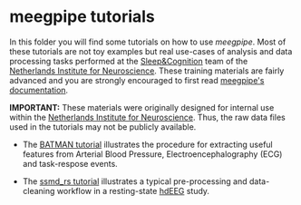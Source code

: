 meegpipe tutorials
========

In this folder you will find some tutorials on how to use _meegpipe_. Most
of these tutorials are not toy examples but real use-cases of analysis and data
processing tasks performed at the [Sleep&Cognition][sc] team of the
[Netherlands Institute for Neuroscience][nin]. These training
materials are fairly advanced and you are strongly encouraged to first read
[meegpipe's documentation][meegpipe-api].

__IMPORTANT:__ These materials were originally designed for internal use within
the [Netherlands Institute for Neuroscience][nin]. Thus, the raw data files used
in the tutorials may not be publicly available.

[meegpipe-api]: ../+meegpipe/README.md
[sc]: http://www.nin.knaw.nl/research_groups/van_someren_group
[nin]: http://www.nin.knaw.nl/


* The [BATMAN tutorial][batman] illustrates the procedure for extracting useful
  features from Arterial Blood Pressure, Electroencephalography (ECG) and
  task-respose events.

* The [ssmd_rs tutorial][ssmd_rs] illustrates a typical pre-processing and
  data-cleaning workflow in a resting-state [hdEEG][hdeeg] study.

  [batman]:  ./batman/README.md
  [ssmd_rs]: ./ssmd_rs/README.md
  [hdeeg]: http://en.wikipedia.org/wiki/Electroencephalography
